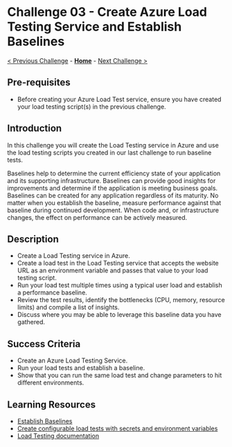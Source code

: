 # Challenge 03 - Create Azure Load Testing Service and Establish Baselines

[< Previous Challenge](./Challenge-02.md) - **[Home](../README.md)** - [Next Challenge >](./Challenge-04.md)

## Pre-requisites

- Before creating your Azure Load Test service, ensure you have created your load testing script(s) in the previous challenge.
## Introduction

In this challenge you will create the Load Testing service in Azure and use the load testing scripts you created in our last challenge to run baseline tests.

Baselines help to determine the current efficiency state of your application and its supporting infrastructure. Baselines can provide good insights for improvements and determine if the application is meeting business goals. Baselines can be created for any application regardless of its maturity. No matter when you establish the baseline, measure performance against that baseline during continued development. When code and, or infrastructure changes, the effect on performance can be actively measured.

## Description

- Create a Load Testing service in Azure.
- Create a load test in the Load Testing service that accepts the website URL as an environment variable and passes that value to your load testing script.
- Run your load test multiple times using a typical user load and establish a performance baseline.
- Review the test results, identify the bottlenecks (CPU, memory, resource limits) and compile a list of insights.
- Discuss where you may be able to leverage this baseline data you have gathered.

## Success Criteria

- Create an Azure Load Testing Service.
- Run your load tests and establish a baseline.
- Show that you can run the same load test and change parameters to hit different environments.

## Learning Resources

- [Establish Baselines](https://docs.microsoft.com/en-us/azure/architecture/framework/scalability/performance-test#establish-baselines)
- [Create configurable load tests with secrets and environment variables](https://docs.microsoft.com/en-us/azure/load-testing/how-to-parameterize-load-tests)
- [Load Testing documentation](https://docs.microsoft.com/en-us/azure/load-testing/)

